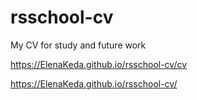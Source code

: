 # rsschool-cv
My CV for study and future work

https://ElenaKeda.github.io/rsschool-cv/cv

https://ElenaKeda.github.io/rsschool-cv/
